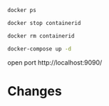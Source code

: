 ```bash
docker ps
```
```bash
docker stop containerid
```
```bash
docker rm containerid
```

```bash
docker-compose up -d
```
open port
http://localhost:9090/

# Changes
